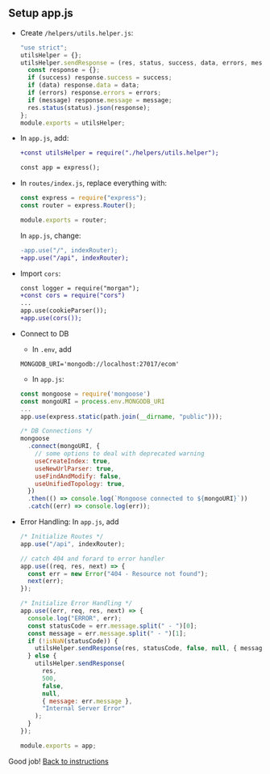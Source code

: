 ## Setup app.js

- Create `/helpers/utils.helper.js`:

  ```javascript
  "use strict";
  utilsHelper = {};
  utilsHelper.sendResponse = (res, status, success, data, errors, message) => {
    const response = {};
    if (success) response.success = success;
    if (data) response.data = data;
    if (errors) response.errors = errors;
    if (message) response.message = message;
    res.status(status).json(response);
  };
  module.exports = utilsHelper;
  ```

- In `app.js`, add:

  ```diff
  +const utilsHelper = require("./helpers/utils.helper");

  const app = express();
  ```

- In `routes/index.js`, replace everything with:

  ```javascript
  const express = require("express");
  const router = express.Router();

  module.exports = router;
  ```

  In `app.js`, change:

  ```diff
  -app.use("/", indexRouter);
  +app.use("/api", indexRouter);
  ```

- Import `cors`:

  ```diff
  const logger = require("morgan");
  +const cors = require("cors")
  ...
  app.use(cookieParser());
  +app.use(cors());
  ```

- Connect to DB

  - In `.env`, add

  ```
  MONGODB_URI='mongodb://localhost:27017/ecom'
  ```

  - In `app.js`:

  ```javascript
  const mongoose = require('mongoose')
  const mongoURI = process.env.MONGODB_URI
  ...
  app.use(express.static(path.join(__dirname, "public")));

  /* DB Connections */
  mongoose
    .connect(mongoURI, {
      // some options to deal with deprecated warning
      useCreateIndex: true,
      useNewUrlParser: true,
      useFindAndModify: false,
      useUnifiedTopology: true,
    })
    .then(() => console.log(`Mongoose connected to ${mongoURI}`))
    .catch((err) => console.log(err));
  ```

- Error Handling: In `app.js`, add

  ```javascript
  /* Initialize Routes */
  app.use("/api", indexRouter);

  // catch 404 and forard to error handler
  app.use((req, res, next) => {
    const err = new Error("404 - Resource not found");
    next(err);
  });

  /* Initialize Error Handling */
  app.use((err, req, res, next) => {
    console.log("ERROR", err);
    const statusCode = err.message.split(" - ")[0];
    const message = err.message.split(" - ")[1];
    if (!isNaN(statusCode)) {
      utilsHelper.sendResponse(res, statusCode, false, null, { message }, null);
    } else {
      utilsHelper.sendResponse(
        res,
        500,
        false,
        null,
        { message: err.message },
        "Internal Server Error"
      );
    }
  });

  module.exports = app;
  ```

Good job! [Back to instructions](/README.md)
